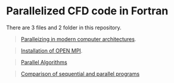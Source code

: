 # Parallelized CFD code in Fortran

There are 3 files and 2 folder in this repository.

> [Paralleizing in modern computer architectures][1].

> [Installation of OPEN MPI][2].

> [Parallel Algorithms][3]

> [Comparison of sequential and parallel programs][4]

[1]:/Parallelization.md

[2]:/InstallationOPENMPI.md

[3]:/ParallelAlgorithms

[4]:/Comparison


